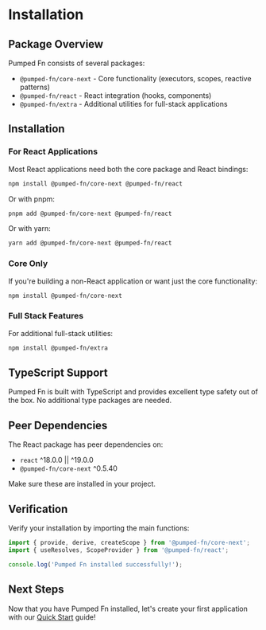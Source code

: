 # Installation

## Package Overview

Pumped Fn consists of several packages:

- `@pumped-fn/core-next` - Core functionality (executors, scopes, reactive patterns)
- `@pumped-fn/react` - React integration (hooks, components)
- `@pumped-fn/extra` - Additional utilities for full-stack applications

## Installation

### For React Applications

Most React applications need both the core package and React bindings:

```bash
npm install @pumped-fn/core-next @pumped-fn/react
```

Or with pnpm:

```bash
pnpm add @pumped-fn/core-next @pumped-fn/react
```

Or with yarn:

```bash
yarn add @pumped-fn/core-next @pumped-fn/react
```

### Core Only

If you're building a non-React application or want just the core functionality:

```bash
npm install @pumped-fn/core-next
```

### Full Stack Features

For additional full-stack utilities:

```bash
npm install @pumped-fn/extra
```

## TypeScript Support

Pumped Fn is built with TypeScript and provides excellent type safety out of the box. No additional type packages are needed.

## Peer Dependencies

The React package has peer dependencies on:
- `react` ^18.0.0 || ^19.0.0
- `@pumped-fn/core-next` ^0.5.40

Make sure these are installed in your project.

## Verification

Verify your installation by importing the main functions:

```typescript
import { provide, derive, createScope } from '@pumped-fn/core-next';
import { useResolves, ScopeProvider } from '@pumped-fn/react';

console.log('Pumped Fn installed successfully!');
```

## Next Steps

Now that you have Pumped Fn installed, let's create your first application with our [Quick Start](./quick-start.md) guide!